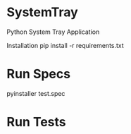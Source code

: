 # SystemTray

Python System Tray Application

Installation
pip install -r requirements.txt

# Run Specs

pyinstaller test.spec

# Run Tests
